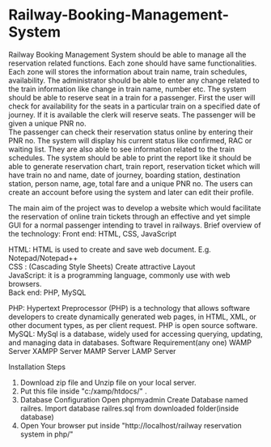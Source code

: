 # Railway-Booking-Management-System

Railway Booking Management System should be able to manage all the reservation related functions.
Each zone should have same functionalities. Each zone will stores the information about train name, 
train schedules, availability. The administrator should be able to enter any change related to the train information like change in train name, number etc. 
The system should be able to reserve seat in a train for a passenger. 
First the user will check for availability for the seats in a particular train on a specified date of journey. 
If it is available the clerk will reserve seats. 
The passenger will be given a unique PNR no.  
The passenger can check their reservation status online by entering their PNR no. 
The system will display his current status like confirmed, RAC or waiting list. 
They are also able to see information related to the train schedules.
The system should be able to print the report like it should be able to generate reservation chart, 
train report, reservation ticket which will have train no and name, date of journey, boarding station, 
destination station, person name, age, total fare and a unique PNR no. 
The users can create an account before using the system and later can edit their profile.
 
The main aim of the project was to develop a website which would facilitate the reservation of online train tickets through an effective and 
yet simple GUI for a normal passenger intending to travel in railways. 
Brief overview of the technology:
Front end: HTML, CSS, JavaScript

HTML: HTML is used to create and save web document. E.g. Notepad/Notepad++<br/>
CSS : (Cascading Style Sheets) Create attractive Layout<br/>
JavaScript: it is a programming language, commonly use with web browsers.<br/>
Back end: PHP, MySQL<br/>

PHP: Hypertext Preprocessor (PHP) is a technology that allows software developers to create 
dynamically generated web pages, in HTML, XML, or other document types, as per client request. PHP is open source software.
MySQL: MySql is a database, widely used for accessing querying, updating, and managing data in databases.
Software Requirement(any one)
 WAMP Server
 XAMPP Server
 MAMP Server
 LAMP Server

Installation Steps
1. Download zip file and Unzip file on your local server.
2. Put this file inside "c:/xamp/htdocs/" .
3. Database Configuration
   Open phpmyadmin
   Create Database named railres.
   Import database railres.sql from downloaded folder(inside database)
4. Open Your browser put inside "http://localhost/railway reservation system in php/"
